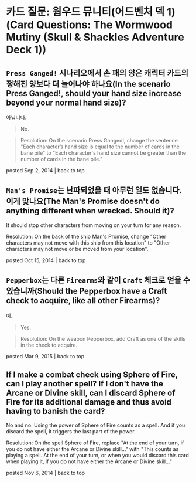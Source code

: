 # 카드 질문: 웜우드 뮤니티(어드벤처 덱 1)(Card Questions: The Wormwood Mutiny (Skull & Shackles Adventure Deck 1))

## `Press Ganged!` 시나리오에서 손 패의 양은 캐릭터 카드의 정해진 양보다 더 늘어나야 하나요(In the scenario Press Ganged\!, should your hand size increase beyond your normal hand size)?

아닙니다.

> No.

> Resolution: On the scenario Press Ganged!, change the sentence "Each character’s hand size is equal to the number of cards in the bane pile" to "Each character's hand size cannot be greater than the number of cards in the bane pile."

posted Sep 2, 2014 | back to top

## `Man's Promise`는 난파되었을 때 아무런 일도 없습니다. 이게 맞나요(The Man's Promise doesn't do anything different when wrecked. Should it)?

It should stop other characters from moving on your turn for any reason.

Resolution: On the back of the ship Man's Promise, change "Other characters may not move with this ship from this location" to "Other characters may not move or be moved from your location".

posted Oct 15, 2014 | back to top

## `Pepperbox`는 다른 `Firearms`와 같이 `Craft` 체크로 얻을 수 있습니까(Should the Pepperbox have a Craft check to acquire, like all other Firearms)?

예.

> Yes.

> Resolution: On the weapon Pepperbox, add Craft as one of the skills in the check to acquire.

posted Mar 9, 2015 | back to top

## If I make a combat check using Sphere of Fire, can I play another spell? If I don't have the Arcane or Divine skill, can I discard Sphere of Fire for its additional damage and thus avoid having to banish the card?

No and no. Using the power of Sphere of Fire counts as a spell. And if you discard the spell, it triggers the last part of the power.

Resolution: On the spell Sphere of Fire, replace "At the end of your turn, if you do not have either the Arcane or Divine skill..." with "This counts as playing a spell. At the end of your turn, or when you would discard this card when playing it, if you do not have either the Arcane or Divine skill..."

posted Nov 6, 2014 | back to top
